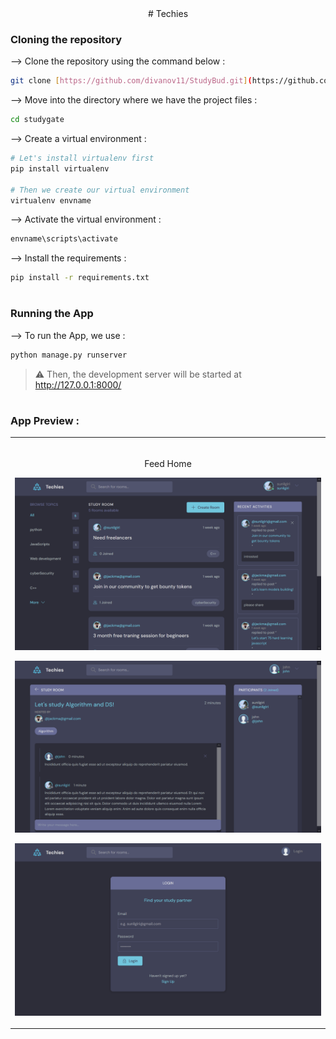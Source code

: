<div align="center">
  # Techies
</div>

### Cloning the repository

--> Clone the repository using the command below :
```bash
git clone [https://github.com/divanov11/StudyBud.git](https://github.com/sunilgiri7/Techies.git)

```

--> Move into the directory where we have the project files : 
```bash
cd studygate

```

--> Create a virtual environment :
```bash
# Let's install virtualenv first
pip install virtualenv

# Then we create our virtual environment
virtualenv envname

```

--> Activate the virtual environment :
```bash
envname\scripts\activate

```

--> Install the requirements :
```bash
pip install -r requirements.txt

```

#

### Running the App

--> To run the App, we use :
```bash
python manage.py runserver

```

> ⚠ Then, the development server will be started at http://127.0.0.1:8000/

#

### App Preview :

<table width="100%"> 
<tr>
<td width="50%">      
&nbsp; 
<br>
<p align="center">
  Feed Home
</p>
  
<!-- <img src="https://github.com/sunilgiri7/Techies/blob/main/preview/feed.png"> -->
![feed](https://github.com/sunilgiri7/Techies/blob/main/preview/feed.png)

<!-- <img src="https://github.com/sunilgiri7/Techies/blob/main/preview/room.png"> -->
![room](https://github.com/sunilgiri7/Techies/blob/main/preview/room.png)

<!-- <img src="https://github.com/sunilgiri7/Techies/blob/main/preview/signIn.png"> -->
![signIn](https://github.com/sunilgiri7/Techies/blob/main/preview/signIn.png)

</table>
